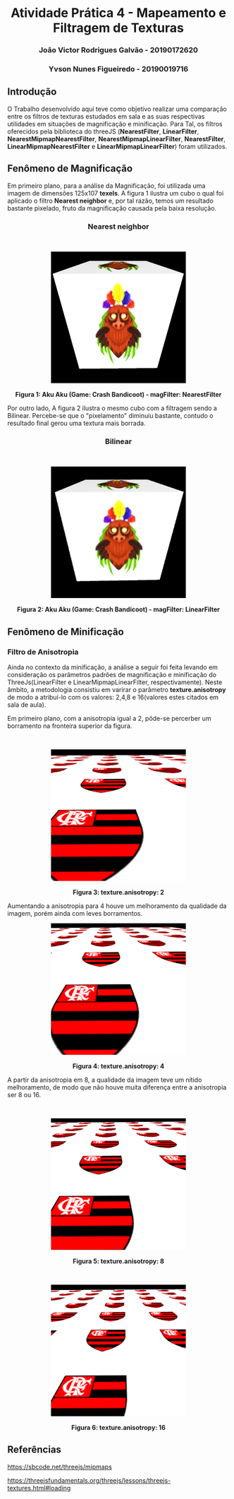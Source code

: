 <h1 align = "center"> Atividade Prática 4 - Mapeamento e Filtragem de Texturas </h1>

<h3 align="center"> João Victor Rodrigues Galvão - 20190172620</h3>
<h3 align="center"> Yvson Nunes Figueiredo - 20190019716</h3>

## Introdução
O Trabalho desenvolvido aqui teve como objetivo realizar uma comparação entre os filtros de texturas estudados em sala e as suas respectivas utilidades em situações de magnificação e minificação. Para Tal, os filtros oferecidos pela biblioteca do threeJS (**NearestFilter**, **LinearFilter**, **NearestMipmapNearestFilter**, **NearestMipmapLinearFilter**, **NearestFilter**, **LinearMipmapNearestFilter** e **LinearMipmapLinearFilter**) foram utilizados.

<h2>Fenômeno de Magnificação</h2>

Em primeiro plano, para a análise da Magnificação, foi utilizada uma imagem de dimensões 125x107 **texels**.  A figura 1 ilustra um cubo o qual foi aplicado o filtro **Nearest neighbor** e, por tal razão, temos um resultado bastante pixelado, fruto da magnificação causada pela baixa resolução.

<h3 align = "center">Nearest neighbor</h3>

<br>
<p align = "center">
<img  style = "justify-content: center" src= "prints/akuaku_pixelado.png" alt =   "drawing" width = "306" height = "298">
</p>
<p align = "center">
<b> Figura 1: Aku Aku (Game: Crash Bandicoot)  - magFilter: NearestFilter</b><p>
</p>

Por outro lado, A figura 2 ilustra o mesmo cubo com a filtragem sendo a Bilinear. Percebe-se que o "pixelamento" diminuiu bastante, contudo o resultado final gerou uma textura mais borrada.

<h3 align = "center">Bilinear</h3>

<br>
<p align = "center">
<img  style = "justify-content: center" src= "prints/akuaku_bilinear.png" alt =   "drawing" width = "306" height = "298">
</p>

<p align = "center">
<b> Figura 2: Aku Aku (Game: Crash Bandicoot) - magFilter: LinearFilter</b><p>
</p>

<h2>Fenômeno de Minificação</h2>


<h3>Filtro de Anisotropia</h3>

Ainda no contexto da minificação, a análise a seguir foi feita levando em consideração os parâmetros padrões de magnificação e minificação do ThreeJs(LinearFilter e LinearMipmapLinearFilter, respectivamente).
Neste âmbito, a metodologia consistiu em  varirar o parâmetro **texture.anisotropy** de modo a atribuí-lo com os valores: 2,4,8 e 16(valores estes citados em sala de aula).  

Em primeiro plano, com a anisotropia igual a 2, pôde-se percerber um borramento na fronteira superior da figura.

<br>
<p align = "center">
<img  style = "justify-content: center" src= "prints/aniso2.png" alt =   "drawing" width = "306" height = "298">
</p>

<p align = "center">
<b> Figura 3: texture.anisotropy: 2</b><p>
</p>


Aumentando a anisotropia para 4 houve um melhoramento da qualidade da imagem, porém ainda com leves borramentos.
<br>
<p align = "center">
<img  style = "justify-content: center" src= "prints/aniso4.png" alt =   "drawing" width = "306" height = "298">
</p>

<p align = "center">
<b> Figura 4: texture.anisotropy: 4</b><p>
</p>

A partir da anisotropia em 8, a qualidade da imagem teve um nítido melhoramento, de modo que não houve muita diferença entre a anisotropia ser 8 ou 16.

<br>
<p align = "center">
<img  style = "justify-content: center" src= "prints/aniso8.png" alt =   "drawing" width = "306" height = "298">
</p>

<p align = "center">
<b> Figura 5: texture.anisotropy: 8</b><p>
</p>

<br>
<p align = "center">
<img  style = "justify-content: center" src= "prints/aniso16.png" alt =   "drawing" width = "306" height = "298">
</p>

<p align = "center">
<b> Figura 6: texture.anisotropy: 16</b><p>
</p>


## Referências

https://sbcode.net/threejs/mipmaps

https://threejsfundamentals.org/threejs/lessons/threejs-textures.html#loading